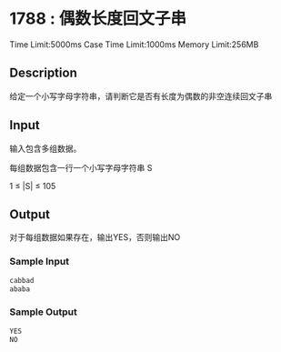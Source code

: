 # 1788 : 偶数长度回文子串

Time Limit:5000ms
Case Time Limit:1000ms
Memory Limit:256MB

## Description

给定一个小写字母字符串，请判断它是否有长度为偶数的非空连续回文子串

## Input

输入包含多组数据。

每组数据包含一行一个小写字母字符串 S

1 ≤ |S| ≤ 105

## Output

对于每组数据如果存在，输出YES，否则输出NO

### Sample Input

```bash
cabbad
ababa
```

### Sample Output

```bash
YES
NO
```